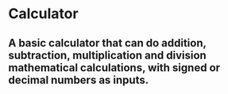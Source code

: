 # Calculator
## A basic calculator that can do addition, subtraction, multiplication and division mathematical calculations, with signed or decimal numbers as inputs. 

